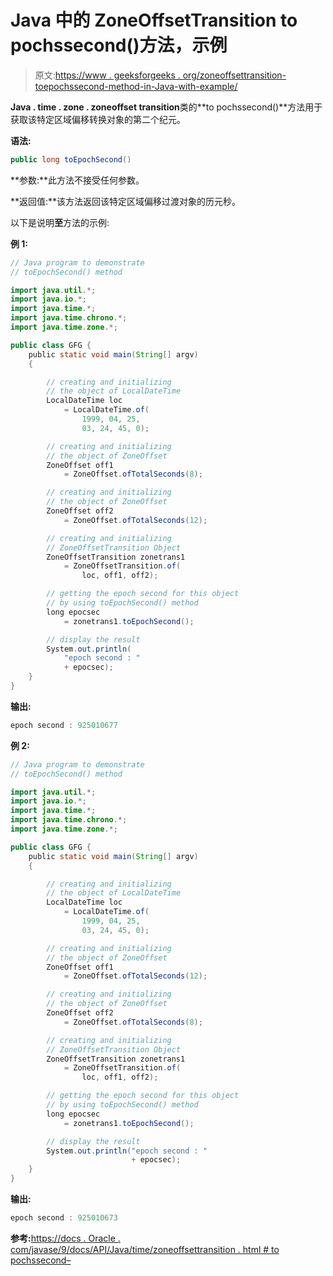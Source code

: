 # Java 中的 ZoneOffsetTransition to pochssecond()方法，示例

> 原文:[https://www . geeksforgeeks . org/zoneoffsettransition-toepochssecond-method-in-Java-with-example/](https://www.geeksforgeeks.org/zoneoffsettransition-toepochsecond-method-in-java-with-example/)

**Java . time . zone . zoneoffset transition**类的**to pochssecond()**方法用于获取该特定区域偏移转换对象的第二个纪元。

**语法:**

```java
public long toEpochSecond()
```

**参数:**此方法不接受任何参数。

**返回值:**该方法返回该特定区域偏移过渡对象的历元秒。

以下是说明**至**方法的示例:

**例 1:**

```java
// Java program to demonstrate
// toEpochSecond() method

import java.util.*;
import java.io.*;
import java.time.*;
import java.time.chrono.*;
import java.time.zone.*;

public class GFG {
    public static void main(String[] argv)
    {

        // creating and initializing
        // the object of LocalDateTime
        LocalDateTime loc
            = LocalDateTime.of(
                1999, 04, 25,
                03, 24, 45, 0);

        // creating and initializing
        // the object of ZoneOffset
        ZoneOffset off1
            = ZoneOffset.ofTotalSeconds(8);

        // creating and initializing
        // the object of ZoneOffset
        ZoneOffset off2
            = ZoneOffset.ofTotalSeconds(12);

        // creating and initializing
        // ZoneOffsetTransition Object
        ZoneOffsetTransition zonetrans1
            = ZoneOffsetTransition.of(
                loc, off1, off2);

        // getting the epoch second for this object
        // by using toEpochSecond() method
        long epocsec
            = zonetrans1.toEpochSecond();

        // display the result
        System.out.println(
            "epoch second : "
            + epocsec);
    }
}
```

**输出:**

```java
epoch second : 925010677

```

**例 2:**

```java
// Java program to demonstrate
// toEpochSecond() method

import java.util.*;
import java.io.*;
import java.time.*;
import java.time.chrono.*;
import java.time.zone.*;

public class GFG {
    public static void main(String[] argv)
    {

        // creating and initializing
        // the object of LocalDateTime
        LocalDateTime loc
            = LocalDateTime.of(
                1999, 04, 25,
                03, 24, 45, 0);

        // creating and initializing
        // the object of ZoneOffset
        ZoneOffset off1
            = ZoneOffset.ofTotalSeconds(12);

        // creating and initializing
        // the object of ZoneOffset
        ZoneOffset off2
            = ZoneOffset.ofTotalSeconds(8);

        // creating and initializing
        // ZoneOffsetTransition Object
        ZoneOffsetTransition zonetrans1
            = ZoneOffsetTransition.of(
                loc, off1, off2);

        // getting the epoch second for this object
        // by using toEpochSecond() method
        long epocsec
            = zonetrans1.toEpochSecond();

        // display the result
        System.out.println("epoch second : "
                           + epocsec);
    }
}
```

**输出:**

```java
epoch second : 925010673

```

**参考:**[https://docs . Oracle . com/javase/9/docs/API/Java/time/zoneoffsettransition . html # to pochssecond–](https://docs.oracle.com/javase/9/docs/api/java/time/zone/ZoneOffsetTransition.html#toEpochSecond--)